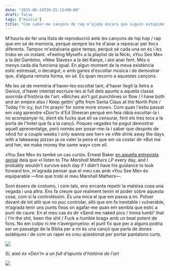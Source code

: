 ```yaml
---
date: "2015-06-24T20:25:13+00:00"
draft: false
tags: ["música"]
title: "Com saber-me cançons de rap m’ajuda encara que siguin estúpides"
---
```

M'hauria de fer una llista de reproducció amb les cançons de hip hop / rap que em sé de memòria, perquè sempre les he d'anar a repescar per llocs diferents. Tampoc m'estalvaria gaire temps, perquè sé cada una on és i les trobo en un instant. «Feeling Myself» a la playlist de la Nicki, «You See Me» a la del Gambino, «New Slaves» a la del Kanye, i així anar fent. Més o menys cada dia funciona igual. En algun moment de la meva existència estic estressat, o decaigut, o amb ganes d'escoltar música i de demostrar que, d’alguna remota forma, en sé. És quan recorro a aquestes cançons.

<!-- more -->

Me les sé de memòria d'haver-les escoltat tant, d'haver llegit la lletra a Genius, d'haver intentat escriure-les al full dels apunts a aquella classe avorrida d'història de l'art. «Bitches ain’t got punchlines or flow / I have both and an empire also / Keep gettin’ gifts from Santa Claus at the North Pole / Today I’m icy, but I’m prayin’ for some more snow». Com quan l'estiu passat em vaig aprendre «Don't» d'Ed Sheeran perquè em feia ràbia escoltar-la i no acompanyar-lo, dient els fucks que ell va censurar, fent els tres tocs a la porta de l'hotel que fa a la cançó. Poques vegades he pogut demostrar aquell aprenentatge, però només per posar-me-la i saber que després de «And for a couple weeks I only wanna see her» ve «We drink away the days with a takeaway pizza» ja va valer la pena el que em va costar dir «But me and her, we make money the same way» com ell.

«You See Me» és també un cas curiós. Ernest Baker [en aquella entrevista genial](http://static1.squarespace.com/static/522e49cbe4b0a584ece3ff2f/t/54498c4ee4b068e746bd5e1b/1414106190546/ERNESTBAKERInterviewTranscribed.pdf) deia que «I listen to _The Marshall Mathers LP_ every day, and I probably wouldn’t survive each day if I didn’t have his guidance to look forward to», m'agrada pensar que el meu cas amb «You See Me» és equiparable —fins que trobi el meu Marshall Mathers—.

Som éssers de costums, i com tals, ens encanta repetir la mateixa cosa una vegada i una altra. Ens fa creure que realment tenim el poder sobre aquesta cosa, com si la controléssim. És una mica el que em passa a mi. Potser davant de tot allò que no puc controlar, allò que em fa inestable i vulnerable, m’agrada tenir uns punts fixos on agafar-me quan em sembla que estic a punt de caure. En el meu cas és dir «Send me naked pics / Imma tumbl’ that / I’m the shit, been the shit / Fuck a humble brag» amb un beat potent de fons. No em culpo ni me n’avergonyeixo: el punt fix que per a alguns podria ser un passatge de la Bíblia per a mi és una cançó que parla de dones asiàtiques i de com un raper es creu qüestionat per portar pantalons curts.

![](http://41.media.tumblr.com/a55cfb0594c8dd13b526048b6d4d8b6b/tumblr_inline_nqgu1tB8vD1rf46cf_1280.jpg)

*Sí, això és «Don't» a un full d'apunts d'història de l'art*

<img id="splashFade" src="http://41.media.tumblr.com/a55cfb0594c8dd13b526048b6d4d8b6b/tumblr_inline_nqgu1tB8vD1rf46cf_1280.jpg"/> 